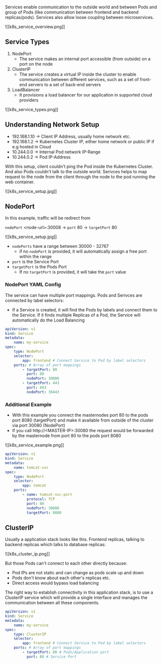 Services enable communication to the outside world and between Pods and group of Pods (like communication between frontend and backend replicas/pods). Services also allow loose coupling between microservices.

![[k8s_service_overview.png]]

## Service Types

1. NodePort
    - The service makes an internal port accessible (from outside) on a port on the node
2. ClusterIP
    - The service creates a virtual IP inside the cluster to enable communication between different services, such as a set of front-end servers to a set of back-end servers
3. LoadBalancer
    - It provisions a load balancer for our application in supported cloud providers

![[k8s_service_types.png]]

## Understanding Network Setup

-   192.168.1.10 -> Client IP Address, usually home network etc.
-   192.168.1.2 -> Kubernetes Cluster IP, either home network or public IP if e.g hosted in Cloud
-   10.244.0.0 -> Internal Pod network IP-Range
-   10.244.0.2 -> Pod IP-Address

With this setup, client couldn't ping the Pod inside the Kubernetes Cluster. And also Pods couldn't talk to the outside world. Serivces helps to map request to the node from the client through the node to the pod running the web container.

![[k8s_service_setup.jpg]]

## NodePort

In this example, traffic will be redirect from

`nodePort` \<node-url>:30008 -> `port` 80 -> `targetPort` 80

![[k8s_service_setup.jpg]]

-   `nodePorts` have a range between 30000 - 32767
    -   if no `nodePort` is provided, it will automatically assign a free port within the range
-   `port` is the Service Port
-   `targetPort` is the Pods Port
    -   If no `targetPort` is provided, it will take the `port` value

### NodePort YAML Config

The service can have multiple port mappings. Pods and Serivces are connected by label selectors:

-   If a Service is created, it will find the Pods by labels and connect them to the Service. If it finds multiple Replicas of a Pod, the Service will automatically do the Load Balancing

```yaml
apiVersion: v1
kind: Service
metadata:
    name: my-service
spec:
    type: NodePort
    selector:
        app: frontend # Connect Service to Pod by label selectors
    ports: # Array of port mappings
        - targetPort: 80
          port: 80
          nodePort: 30080
        - targetPort: 443
          port: 443
          nodePort: 30443
```

### Additional Example

-   With this example you connect the masternodes port 80 to the pods port 8080 (targetPort) and make it available from outside of the cluster via port 30080 (NodePort)
-   If you call http://\<MASTER-IP>:30080 the request would be forwarded by the masternode from port 80 to the pods port 8080

![[k8s_service_example.png]]

```yaml
apiVersion: v1
kind: Service
metadata:
    name: tomcat-svc
spec:
    type: NodePort
    selector:
        app: tomcat
    ports:
        - name: tomcat-svc-port
          protocol: TCP
          port: 80
          nodePort: 30080
          targetPort: 8080
```

## ClusterIP

Usually a application stack looks like this. Frontend replicas, talking to backend replicas which talks to database replicas:

![[k8s_cluster_ip.png]]

But those Pods can't connect to each other directly because:

-   Pod IPs are not static and can change as pods scale up and down
-   Pods don't know about each other's replicas etc.
-   Direct access would bypass load balancing

The right way to establish connectivity in this application stack, is to use a ClusterIP service which will provide a single interface and manages the communication between all these components.

```yaml
apiVersion: v1
kind: Service
metadata:
    name: my-service
spec:
    type: ClusterIP
    selector:
        app: frontend # Connect Service to Pod by label selectors
    ports: # Array of port mappings
        - targetPort: 80 # Pods/Application port
          port: 80 # Service Port
```
